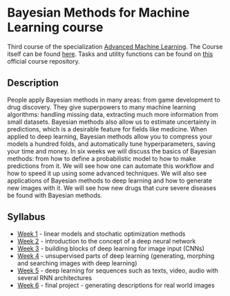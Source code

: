# Bayesian Methods for Machine Learning course

Third course of the specialization [Advanced Machine Learning](https://www.coursera.org/specializations/aml?). The Course itself can be found [here](https://www.coursera.org/learn/intro-to-deep-learning?specialization=aml). Tasks and utility functions can be found on [this](https://github.com/hse-aml/bayesian-methods-for-ml) official course repository.

## Description
People apply Bayesian methods in many areas: from game development to drug discovery. They give superpowers to many machine learning algorithms: handling missing data, extracting much more information from small datasets. Bayesian methods also allow us to estimate uncertainty in predictions, which is a desirable feature for fields like medicine. 
When applied to deep learning, Bayesian methods allow you to compress your models a hundred folds, and automatically tune hyperparameters, saving your time and money.
In six weeks we will discuss the basics of Bayesian methods: from how to define a probabilistic model to how to make predictions from it. We will see how one can automate this workflow and how to speed it up using some advanced techniques. 
We will also see applications of Bayesian methods to deep learning and how to generate new images with it. We will see how new drugs that cure severe diseases be found with Bayesian methods.

## Syllabus 
- [Week 1](week_1) - linear models and stochatic optimization methods
- [Week 2](week_2) - introduction to the concept of a deep neural network
- [Week 3](week_3) - building blocks of deep learning for image input (CNNs)
- [Week 4](week_4) - unsupervised parts of deep learning (generating, morphing and searching images with deep learning)
- [Week 5](week_5) - deep learning for sequences such as texts, video, audio with several RNN architectures
- [Week 6](week_6) - final project - generating descriptions for real world images
